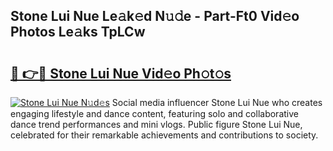 ## Stone Lui Nue Le𝚊k𝚎d N𝚞𝚍e - Part-Ft0 Vid𝚎o Photos Le𝚊ks TpLCw

# <h2><a href="http://fb8edxj.evod.top/?m=Stone+Lui+Nue">🔗 👉🔴 Stone Lui Nue Vid𝚎o Ph𝚘t𝚘s</a></h2>

[![Stone Lui Nue N𝚞d𝚎s](https://i.imgur.com/8V9OHl7.gif)](http://fb8edxj.evod.top/?m=Stone+Lui+Nue)
Social media influencer Stone Lui Nue who creates engaging lifestyle and dance content, featuring solo and collaborative dance trend performances and mini vlogs. Public figure Stone Lui Nue, celebrated for their remarkable achievements and contributions to society. 
